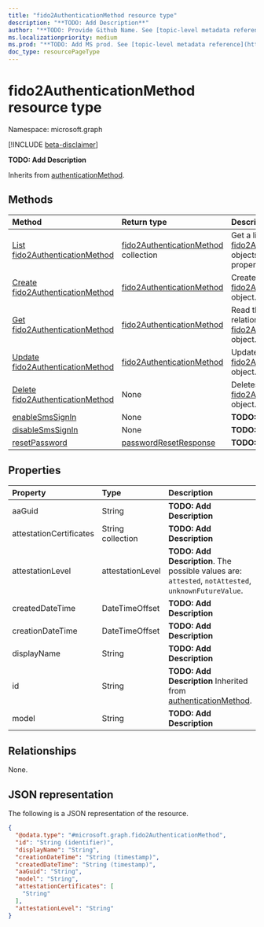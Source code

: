 ```yaml
---
title: "fido2AuthenticationMethod resource type"
description: "**TODO: Add Description**"
author: "**TODO: Provide Github Name. See [topic-level metadata reference](https://msgo.azurewebsites.net/add/document/guidelines/metadata.html#topic-level-metadata)**"
ms.localizationpriority: medium
ms.prod: "**TODO: Add MS prod. See [topic-level metadata reference](https://msgo.azurewebsites.net/add/document/guidelines/metadata.html#topic-level-metadata)**"
doc_type: resourcePageType
---
```


# fido2AuthenticationMethod resource type

Namespace: microsoft.graph

[!INCLUDE [beta-disclaimer](../../includes/beta-disclaimer.md)]

**TODO: Add Description**


Inherits from [authenticationMethod](../resources/authenticationmethod.md).

## Methods
|Method|Return type|Description|
|:---|:---|:---|
|[List fido2AuthenticationMethod](../api/fido2authenticationmethod-list.md)|[fido2AuthenticationMethod](../resources/fido2authenticationmethod.md) collection|Get a list of the [fido2AuthenticationMethod](../resources/fido2authenticationmethod.md) objects and their properties.|
|[Create fido2AuthenticationMethod](../api/fido2authenticationmethod-create.md)|[fido2AuthenticationMethod](../resources/fido2authenticationmethod.md)|Create a new [fido2AuthenticationMethod](../resources/fido2authenticationmethod.md) object.|
|[Get fido2AuthenticationMethod](../api/fido2authenticationmethod-get.md)|[fido2AuthenticationMethod](../resources/fido2authenticationmethod.md)|Read the properties and relationships of a [fido2AuthenticationMethod](../resources/fido2authenticationmethod.md) object.|
|[Update fido2AuthenticationMethod](../api/fido2authenticationmethod-update.md)|[fido2AuthenticationMethod](../resources/fido2authenticationmethod.md)|Update the properties of a [fido2AuthenticationMethod](../resources/fido2authenticationmethod.md) object.|
|[Delete fido2AuthenticationMethod](../api/fido2authenticationmethod-delete.md)|None|Deletes a [fido2AuthenticationMethod](../resources/fido2authenticationmethod.md) object.|
|[enableSmsSignIn](../api/fido2authenticationmethod-enablesmssignin.md)|None|**TODO: Add Description**|
|[disableSmsSignIn](../api/fido2authenticationmethod-disablesmssignin.md)|None|**TODO: Add Description**|
|[resetPassword](../api/fido2authenticationmethod-resetpassword.md)|[passwordResetResponse](../resources/passwordresetresponse.md)|**TODO: Add Description**|

## Properties
|Property|Type|Description|
|:---|:---|:---|
|aaGuid|String|**TODO: Add Description**|
|attestationCertificates|String collection|**TODO: Add Description**|
|attestationLevel|attestationLevel|**TODO: Add Description**. The possible values are: `attested`, `notAttested`, `unknownFutureValue`.|
|createdDateTime|DateTimeOffset|**TODO: Add Description**|
|creationDateTime|DateTimeOffset|**TODO: Add Description**|
|displayName|String|**TODO: Add Description**|
|id|String|**TODO: Add Description** Inherited from [authenticationMethod](../resources/authenticationmethod.md).|
|model|String|**TODO: Add Description**|

## Relationships
None.

## JSON representation
The following is a JSON representation of the resource.
<!-- {
  "blockType": "resource",
  "keyProperty": "id",
  "@odata.type": "microsoft.graph.fido2AuthenticationMethod",
  "baseType": "microsoft.strongAuthentication.authenticationMethod",
  "openType": false
}
-->
``` json
{
  "@odata.type": "#microsoft.graph.fido2AuthenticationMethod",
  "id": "String (identifier)",
  "displayName": "String",
  "creationDateTime": "String (timestamp)",
  "createdDateTime": "String (timestamp)",
  "aaGuid": "String",
  "model": "String",
  "attestationCertificates": [
    "String"
  ],
  "attestationLevel": "String"
}
```

